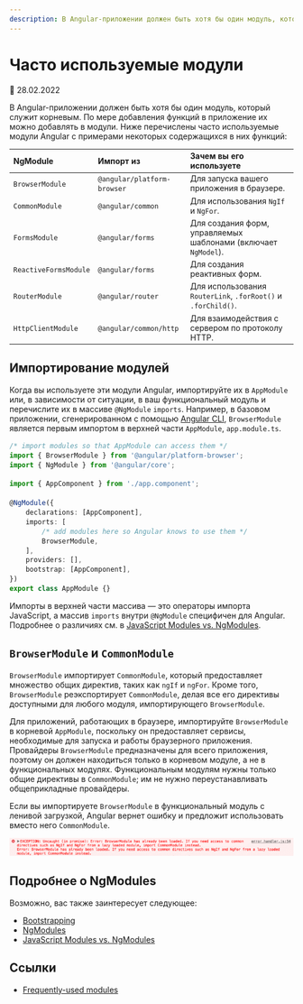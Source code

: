```yaml
---
description: В Angular-приложении должен быть хотя бы один модуль, который служит корневым. По мере добавления функций в приложение их можно добавлять в модули
---
```


# Часто используемые модули

:date: 28.02.2022

В Angular-приложении должен быть хотя бы один модуль, который служит корневым. По мере добавления функций в приложение их можно добавлять в модули. Ниже перечислены часто используемые модули Angular с примерами некоторых содержащихся в них функций:

| NgModule              | Импорт из                   | Зачем вы его используете                                       |
| :-------------------- | :-------------------------- | :------------------------------------------------------------- |
| `BrowserModule`       | `@angular/platform-browser` | Для запуска вашего приложения в браузере.                      |
| `CommonModule`        | `@angular/common`           | Для использования `NgIf` и `NgFor`.                            |
| `FormsModule`         | `@angular/forms`            | Для создания форм, управляемых шаблонами (включает `NgModel`). |
| `ReactiveFormsModule` | `@angular/forms`            | Для создания реактивных форм.                                  |
| `RouterModule`        | `@angular/router`           | Для использования `RouterLink`, `.forRoot()` и `.forChild()`.  |
| `HttpClientModule`    | `@angular/common/http`      | Для взаимодействия с сервером по протоколу HTTP.               |

## Импортирование модулей

Когда вы используете эти модули Angular, импортируйте их в `AppModule` или, в зависимости от ситуации, в ваш функциональный модуль и перечислите их в массиве `@NgModule` `imports`. Например, в базовом приложении, сгенерированном с помощью [Angular CLI](https://angular.io/cli), `BrowserModule` является первым импортом в верхней части `AppModule`, `app.module.ts`.

```ts
/* import modules so that AppModule can access them */
import { BrowserModule } from '@angular/platform-browser';
import { NgModule } from '@angular/core';

import { AppComponent } from './app.component';

@NgModule({
    declarations: [AppComponent],
    imports: [
        /* add modules here so Angular knows to use them */
        BrowserModule,
    ],
    providers: [],
    bootstrap: [AppComponent],
})
export class AppModule {}
```

Импорты в верхней части массива — это операторы импорта JavaScript, а массив `imports` внутри `@NgModule` специфичен для Angular. Подробнее о различиях см. в [JavaScript Modules vs. NgModules](ngmodule-vs-jsmodule.md).

## `BrowserModule` и `CommonModule`

`BrowserModule` импортирует `CommonModule`, который предоставляет множество общих директив, таких как `ngIf` и `ngFor`. Кроме того, `BrowserModule` реэкспортирует `CommonModule`, делая все его директивы доступными для любого модуля, импортирующего `BrowserModule`.

Для приложений, работающих в браузере, импортируйте `BrowserModule` в корневой `AppModule`, поскольку он предоставляет сервисы, необходимые для запуска и работы браузерного приложения. Провайдеры `BrowserModule` предназначены для всего приложения, поэтому он должен находиться только в корневом модуле, а не в функциональных модулях. Функциональным модулям нужны только общие директивы в `CommonModule`; им не нужно переустанавливать общеприкладные провайдеры.

Если вы импортируете `BrowserModule` в функциональный модуль с ленивой загрузкой, Angular вернет ошибку и предложит использовать вместо него `CommonModule`.

![BrowserModule error](browser-module-error.gif)

## Подробнее о NgModules

Возможно, вас также заинтересует следующее:

-   [Bootstrapping](bootstrapping.md)
-   [NgModules](ngmodules.md)
-   [JavaScript Modules vs. NgModules](ngmodule-vs-jsmodule.md)

## Ссылки

-   [Frequently-used modules](https://angular.io/guide/frequent-ngmodules)
